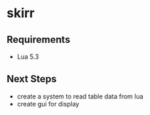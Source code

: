 # skirr

## Requirements
 - Lua 5.3

## Next Steps
 - create a system to read table data from lua
 - create gui for display
